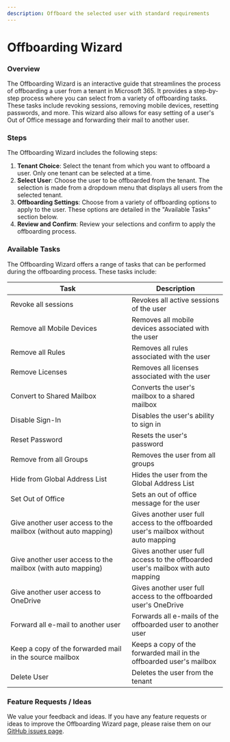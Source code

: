 ```yaml
---
description: Offboard the selected user with standard requirements
---
```


# Offboarding Wizard

### Overview

The Offboarding Wizard is an interactive guide that streamlines the process of offboarding a user from a tenant in Microsoft 365. It provides a step-by-step process where you can select from a variety of offboarding tasks. These tasks include revoking sessions, removing mobile devices, resetting passwords, and more. This wizard also allows for easy setting of a user's Out of Office message and forwarding their mail to another user.

### Steps

The Offboarding Wizard includes the following steps:

1. **Tenant Choice**: Select the tenant from which you want to offboard a user. Only one tenant can be selected at a time.
2. **Select User**: Choose the user to be offboarded from the tenant. The selection is made from a dropdown menu that displays all users from the selected tenant.
3. **Offboarding Settings**: Choose from a variety of offboarding options to apply to the user. These options are detailed in the "Available Tasks" section below.
4. **Review and Confirm**: Review your selections and confirm to apply the offboarding process.

### Available Tasks

The Offboarding Wizard offers a range of tasks that can be performed during the offboarding process. These tasks include:

<table><thead><tr><th width="267">Task</th><th>Description</th></tr></thead><tbody><tr><td>Revoke all sessions</td><td>Revokes all active sessions of the user</td></tr><tr><td>Remove all Mobile Devices</td><td>Removes all mobile devices associated with the user</td></tr><tr><td>Remove all Rules</td><td>Removes all rules associated with the user</td></tr><tr><td>Remove Licenses</td><td>Removes all licenses associated with the user</td></tr><tr><td>Convert to Shared Mailbox</td><td>Converts the user's mailbox to a shared mailbox</td></tr><tr><td>Disable Sign-In</td><td>Disables the user's ability to sign in</td></tr><tr><td>Reset Password</td><td>Resets the user's password</td></tr><tr><td>Remove from all Groups</td><td>Removes the user from all groups</td></tr><tr><td>Hide from Global Address List</td><td>Hides the user from the Global Address List</td></tr><tr><td>Set Out of Office</td><td>Sets an out of office message for the user</td></tr><tr><td>Give another user access to the mailbox (without auto mapping)</td><td>Gives another user full access to the offboarded user's mailbox without auto mapping</td></tr><tr><td>Give another user access to the mailbox (with auto mapping)</td><td>Gives another user full access to the offboarded user's mailbox with auto mapping</td></tr><tr><td>Give another user access to OneDrive</td><td>Gives another user full access to the offboarded user's OneDrive</td></tr><tr><td>Forward all e-mail to another user</td><td>Forwards all e-mails of the offboarded user to another user</td></tr><tr><td>Keep a copy of the forwarded mail in the source mailbox</td><td>Keeps a copy of the forwarded mail in the offboarded user's mailbox</td></tr><tr><td>Delete User</td><td>Deletes the user from the tenant</td></tr></tbody></table>



### Feature Requests / Ideas

We value your feedback and ideas. If you have any feature requests or ideas to improve the Offboarding Wizard page, please raise them on our [GitHub issues page](https://github.com/KelvinTegelaar/CIPP/issues/new?assignees=\&labels=\&template=feature\_request.md\&title=FEATURE+REQUEST%3A+).
